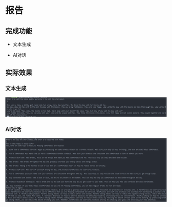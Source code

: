 # 报告

## 完成功能

- 文本生成

- AI对话
  
## 实际效果

### 文本生成

![文本生成截图](/docs/story.png)

### AI对话

![AI对话截图](/docs/chat.png)